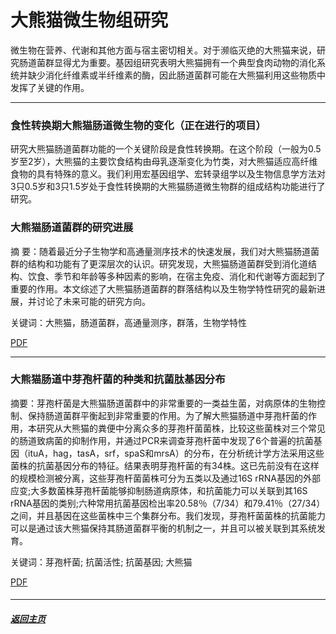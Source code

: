 # 大熊猫微生物组研究

微生物在营养、代谢和其他方面与宿主密切相关。对于濒临灭绝的大熊猫来说，研究肠道菌群显得尤为重要。基因组研究表明大熊猫拥有一个典型食肉动物的消化系统并缺少消化纤维素或半纤维素的酶，因此肠道菌群可能在大熊猫利用这些物质中发挥了关键的作用。

------------

### 食性转换期大熊猫肠道微生物的变化（正在进行的项目）

<!-- 研究大熊猫肠道菌群功能的一个关键阶段是食性转换期。在这个阶段（一般为0.5岁至2岁），大熊猫的主要饮食结构由母乳逐渐变化为竹类，对大熊猫适应高纤维食物的具有特殊的意义。我们利用宏基因组学、宏转录组学以及生物信息学方法对3只0.5岁和3只1.5岁处于食性转换期的大熊猫肠道微生物群的组成结构功能进行了研究。由于采样的时间点覆盖了夏季和冬季，使我们能够同时分析季节性的因素是如何影响大熊猫肠道微生物。值得指出的是，我们利用同一份样品提取DNA/RNA来进行研究，获得了目前大熊猫肠道菌群研究中最全面的宏基因组数据，并第一次在转录水平上研究了这些细菌的功能。我们发现季节是影响食性转换期大熊猫肠道菌群结构的最主要因素，同样在微生物群的功能和表达中起到了重要的作用。其次，我们还发现大熊猫肠道微生物在其0.5岁时已经具有一个相当复杂和多样化的结构，随着年龄的增长逐渐发展为2岁时更稳定的、多样性更低的微生态结构。然而在食性转换后期，肠道菌群的功能多样性却通过细菌基因的表达调控而被保持了下来。第三，我们证实了几乎所有纤维素消化所需的糖苷水解酶家族基因在大熊猫肠道菌群中的存在，并表明这些基因冬季期间表达全部上调。通过肠道菌群针对寡糖的消化功能，可能由微生物群中的上消化道被执行消化纤维素和半纤维素的早期步骤。因此，我们的研究结果表明大熊猫和它的肠道菌群似乎在不同季节的食物消化中产生了一种非常有效的合作机制。-->

研究大熊猫肠道菌群功能的一个关键阶段是食性转换期。在这个阶段（一般为0.5岁至2岁），大熊猫的主要饮食结构由母乳逐渐变化为竹类，对大熊猫适应高纤维食物的具有特殊的意义。我们利用宏基因组学、宏转录组学以及生物信息学方法对3只0.5岁和3只1.5岁处于食性转换期的大熊猫肠道微生物群的组成结构功能进行了研究。



### 大熊猫肠道菌群的研究进展
摘  要：随着最近分子生物学和高通量测序技术的快速发展，我们对大熊猫肠道菌群的结构和功能有了更深层次的认识。研究发现，大熊猫肠道菌群受到消化道结构、饮食、季节和年龄等多种因素的影响，在宿主免疫、消化和代谢等方面起到了重要的作用。本文综述了大熊猫肠道菌群的群落结构以及生物学特性研究的最新进展，并讨论了未来可能的研究方向。

关键词：大熊猫，肠道菌群，高通量测序，群落，生物学特性

[PDF](大熊猫肠道菌群的研究进展.pdf)

-------------


### 大熊猫肠道中芽孢杆菌的种类和抗菌肽基因分布

摘要：芽孢杆菌是大熊猫肠道菌群中的非常重要的一类益生菌，对病原体的生物控制、保持肠道菌群平衡起到非常重要的作用。为了解大熊猫肠道中芽孢杆菌的作用，本研究从大熊猫的粪便中分离众多的芽孢杆菌菌株，比较这些菌株对三个常见的肠道致病菌的抑制作用，并通过PCR来调查芽孢杆菌中发现了6个普遍的抗菌基因（ituA，hag，tasA，srf，spaS和mrsA）的分布，在分析统计学方法采用这些菌株的抗菌基因分布的特征。结果表明芽孢杆菌的有34株。这已先前没有在这样的规模检测被分离，这些芽孢杆菌菌株可分为五类以及通过16S rRNA基因的外部应变;大多数菌株芽孢杆菌能够抑制肠道病原体，和抗菌能力可以关联到其16S rRNA基因的类别;六种常用抗菌基因检出率20.58％（7/34）和79.41％（27/34）之间，并且基因在这些菌株中三个集群分布。我们发现，芽孢杆菌菌株的抗菌能力可以是通过该大熊猫保持其肠道菌群平衡的机制之一，并且可以被关联到其系统发育。

关键词：芽孢杆菌; 抗菌活性; 抗菌基因; 大熊猫

[PDF](Investigation_of_antibacterial_activity_of_Bacillus_spp._isolated_from_the_feces_of_Giant_Panda_and_characterization_of_their_antimicrobial_gene_distributions.pdf)


#### <!-- 大熊猫肠道宏基因组-->



#### <!-- 大熊猫口腔微生物组-->



------

##### [返回主页](http://zhou.ziyao.science)